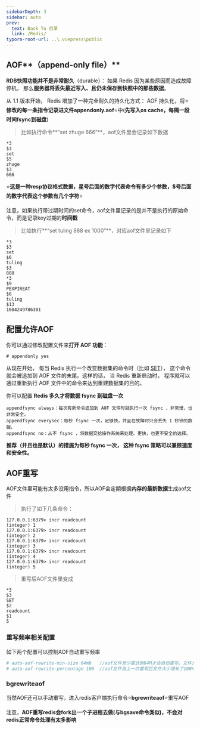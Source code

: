 ```yaml
---
sidebarDepth: 3
sidebar: auto
prev:
  text: Back To 目录
  link: /Redis/
typora-root-url: ..\.vuepress\public
---
```




## AOF**（append-only file）**

**RDB快照功能并不是非常耐久**（durable）： 如果 Redis 因为某些原因而造成故障停机， 那么**服务器将丢失最近写入、且仍未保存到快照中的那些数据**。

从 1.1 版本开始， Redis 增加了一种完全耐久的持久化方式： AOF 持久化，将⭐**修改的每一条指令记录进文件appendonly.aof**⭐中(**先写入os cache，每隔一段时间fsync到磁盘**)

> 比如执行命令**“set zhuge 666”**，aof文件里会记录如下数据

```
*3
$3
set
$5
zhuge
$3
666
```

⭐**这是一种resp协议格式数据，星号后面的数字代表命令有多少个参数，$号后面的数字代表这个参数有几个字符**⭐

注意，如果执行带过期时间的set命令，aof文件里记录的是并不是执行的原始命令，而是记录key过期的**时间戳**

> 比如执行**“set tuling 888 ex 1000”**，对应aof文件里记录如下

```
*3
$3
set
$6
tuling
$3
888
*3
$9
PEXPIREAT
$6
tuling
$13
1604249786301
```



## 配置允许AOF

你可以通过修改配置文件来**打开 AOF 功能**：

```
# appendonly yes
```

从现在开始， 每当 Redis 执行一个改变数据集的命令时（比如 [SET](http://redisdoc.com/string/set.html#set)）， 这个命令就会被追加到 AOF 文件的末尾。这样的话， 当 Redis 重新启动时， 程序就可以通过重新执行 AOF 文件中的命令来达到重建数据集的目的。

你可以配置 **Redis 多久才将数据 fsync 到磁盘一次**

```
appendfsync always：每次有新命令追加到 AOF 文件时就执行一次 fsync ，非常慢，也非常安全。
appendfsync everysec：每秒 fsync 一次，足够快，并且在故障时只会丢失 1 秒钟的数据。
appendfsync no：从不 fsync ，将数据交给操作系统来处理。更快，也更不安全的选择。
```

**推荐（并且也是默认）的措施为每秒 fsync 一次， 这种 fsync 策略可以兼顾速度和安全性。**



## **AOF重写**

AOF文件里可能有太多没用指令，所以AOF会定期根据**内存的最新数据**生成aof文件

> 执行了如下几条命令：

```
127.0.0.1:6379> incr readcount
(integer) 1
127.0.0.1:6379> incr readcount
(integer) 2
127.0.0.1:6379> incr readcount
(integer) 3
127.0.0.1:6379> incr readcount
(integer) 4
127.0.0.1:6379> incr readcount
(integer) 5
```

> 重写后AOF文件里变成

```
*3
$3
SET
$2
readcount
$1
5
```



### 重写频率相关配置

如下两个配置可以控制AOF自动重写频率

```sh
# auto-aof-rewrite-min-size 64mb   //aof文件至少要达到64M才会自动重写，文件太小恢复速度本来就很快，重写的意义不大
# auto-aof-rewrite-percentage 100  //aof文件自上一次重写后文件大小增长了100%则再次触发重写
```



### bgrewriteaof

当然AOF还可以手动重写，进入redis客户端执行命令⭐**bgrewriteaof**⭐重写AOF

注意，**AOF重写redis会fork出一个子进程去做(与bgsave命令类似)，不会对redis正常命令处理有太多影响**



